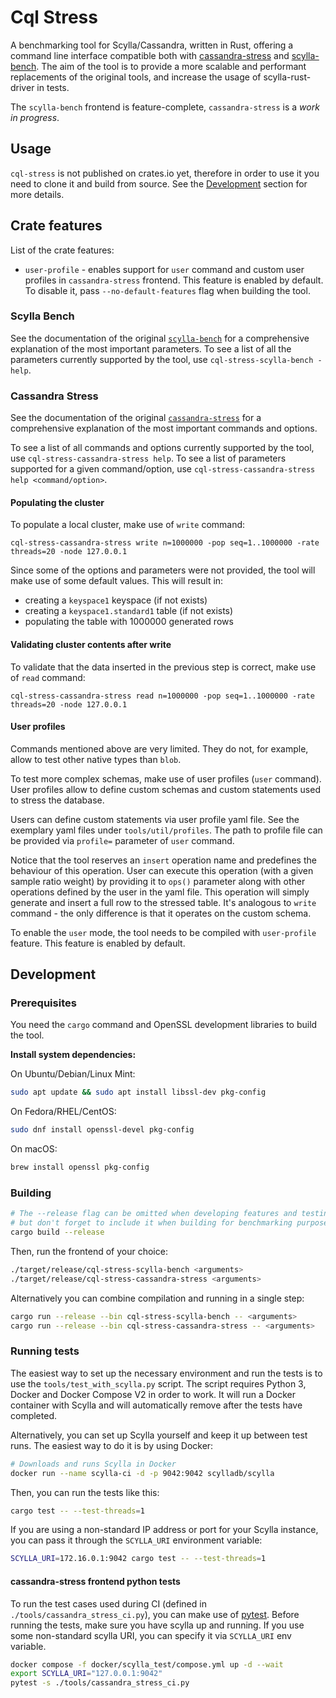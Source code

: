 # Cql Stress

A benchmarking tool for Scylla/Cassandra, written in Rust, offering a command line interface compatible both with [cassandra-stress](https://cassandra.apache.org/doc/latest/cassandra/tools/cassandra_stress.html) and [scylla-bench](https://github.com/scylladb/scylla-bench/).
The aim of the tool is to provide a more scalable and performant replacements of the original tools, and increase the usage of scylla-rust-driver in tests.

The `scylla-bench` frontend is feature-complete, `cassandra-stress` is a _work in progress_.

## Usage

`cql-stress` is not published on crates.io yet, therefore in order to use it you need to clone it and build from source.
See the [Development](#development) section for more details.

## Crate features

List of the crate features:
- `user-profile` - enables support for `user` command and custom user profiles in `cassandra-stress` frontend. This feature is enabled by default. To disable it, pass `--no-default-features` flag when building the tool.

### Scylla Bench

See the documentation of the original [`scylla-bench`](https://github.com/scylladb/scylla-bench/blob/master/README.md#usage) for a comprehensive explanation of the most important parameters.
To see a list of all the parameters currently supported by the tool, use `cql-stress-scylla-bench -help`.

### Cassandra Stress

See the documentation of the original [`cassandra-stress`](https://cassandra.apache.org/doc/stable/cassandra/tools/cassandra_stress.html) for a comprehensive explanation of the most important commands and options.

To see a list of all commands and options currently supported by the tool, use `cql-stress-cassandra-stress help`. To see a list of parameters supported for a given command/option, use `cql-stress-cassandra-stress help <command/option>`.

#### Populating the cluster

To populate a local cluster, make use of `write` command:
```
cql-stress-cassandra-stress write n=1000000 -pop seq=1..1000000 -rate threads=20 -node 127.0.0.1
```

Since some of the options and parameters were not provided, the tool will make use of some default values. This will result in:
- creating a `keyspace1` keyspace (if not exists)
- creating a `keyspace1.standard1` table (if not exists)
- populating the table with 1000000 generated rows

#### Validating cluster contents after write

To validate that the data inserted in the previous step is correct, make use of `read` command:
```
cql-stress-cassandra-stress read n=1000000 -pop seq=1..1000000 -rate threads=20 -node 127.0.0.1
```

#### User profiles

Commands mentioned above are very limited. They do not, for example, allow to test other native types than `blob`.

To test more complex schemas, make use of user profiles (`user` command). User profiles allow to define custom schemas and custom statements used to stress the database.

Users can define custom statements via user profile yaml file. See the exemplary yaml files under `tools/util/profiles`. The path to profile file can be provided via `profile=` parameter of `user` command.

Notice that the tool reserves an `insert` operation name and predefines the behaviour
of this operation. User can execute this operation (with a given sample ratio weight)
by providing it to `ops()` parameter along with other operations defined by the user in the yaml file. This operation will simply generate and insert a full row to the stressed table. It's analogous to `write` command - the only difference is that it operates on the custom schema.

To enable the `user` mode, the tool needs to be compiled with `user-profile` feature. This feature is enabled by default.

## Development

### Prerequisites

You need the `cargo` command and OpenSSL development libraries to build the tool.

**Install system dependencies:**

On Ubuntu/Debian/Linux Mint:
```bash
sudo apt update && sudo apt install libssl-dev pkg-config
```

On Fedora/RHEL/CentOS:
```bash
sudo dnf install openssl-devel pkg-config
```

On macOS:
```bash
brew install openssl pkg-config
```

### Building

```bash
# The --release flag can be omitted when developing features and testing them,
# but don't forget to include it when building for benchmarking purposes
cargo build --release
```

Then, run the frontend of your choice:

```bash
./target/release/cql-stress-scylla-bench <arguments>
./target/release/cql-stress-cassandra-stress <arguments>
```

Alternatively you can combine compilation and running in a single step:

```bash
cargo run --release --bin cql-stress-scylla-bench -- <arguments>
cargo run --release --bin cql-stress-cassandra-stress -- <arguments>
```

### Running tests

The easiest way to set up the necessary environment and run the tests is to use the `tools/test_with_scylla.py` script.
The script requires Python 3, Docker and Docker Compose V2 in order to work.
It will run a Docker container with Scylla and will automatically remove after the tests have completed.

Alternatively, you can set up Scylla yourself and keep it up between test runs. The easiest way to do it is by using Docker:

```bash
# Downloads and runs Scylla in Docker
docker run --name scylla-ci -d -p 9042:9042 scylladb/scylla
```

Then, you can run the tests like this:

```bash
cargo test -- --test-threads=1
```

If you are using a non-standard IP address or port for your Scylla instance, you can pass it through the `SCYLLA_URI` environment variable:

```bash
SCYLLA_URI=172.16.0.1:9042 cargo test -- --test-threads=1
```

#### cassandra-stress frontend python tests
To run the test cases used during CI (defined in `./tools/cassandra_stress_ci.py`), you can make use of [pytest](https://pytest.org).
Before running the tests, make sure you have scylla up and running.
If you use some non-standard scylla URI, you can specify it via `SCYLLA_URI` env variable.
```bash
docker compose -f docker/scylla_test/compose.yml up -d --wait
export SCYLLA_URI="127.0.0.1:9042"
pytest -s ./tools/cassandra_stress_ci.py
```
